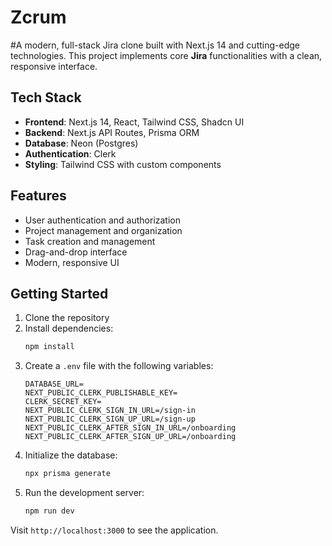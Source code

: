 # Zcrum

#A modern, full-stack Jira clone built with Next.js 14 and cutting-edge technologies. This project implements core **Jira** functionalities with a clean, responsive interface.

## Tech Stack

- **Frontend**: Next.js 14, React, Tailwind CSS, Shadcn UI
- **Backend**: Next.js API Routes, Prisma ORM
- **Database**: Neon (Postgres)
- **Authentication**: Clerk
- **Styling**: Tailwind CSS with custom components

## Features

- User authentication and authorization
- Project management and organization
- Task creation and management
- Drag-and-drop interface
- Modern, responsive UI

## Getting Started

1. Clone the repository
2. Install dependencies:
   ```bash
   npm install
   ```
3. Create a `.env` file with the following variables:
   ```
   DATABASE_URL=
   NEXT_PUBLIC_CLERK_PUBLISHABLE_KEY=
   CLERK_SECRET_KEY=
   NEXT_PUBLIC_CLERK_SIGN_IN_URL=/sign-in
   NEXT_PUBLIC_CLERK_SIGN_UP_URL=/sign-up
   NEXT_PUBLIC_CLERK_AFTER_SIGN_IN_URL=/onboarding
   NEXT_PUBLIC_CLERK_AFTER_SIGN_UP_URL=/onboarding
   ```
4. Initialize the database:
   ```bash
   npx prisma generate
   ```
5. Run the development server:
   ```bash
   npm run dev
   ```

Visit `http://localhost:3000` to see the application.
